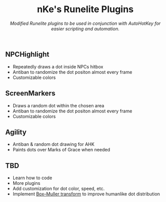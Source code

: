 <div align="center">
  <h1>nKe's Runelite Plugins</h1>
  <p>
    <i>Modified Runelite plugins to be used in conjunction with AutoHotKey for easier scripting and automation.</i>
  </p>
</div>
</br>

## NPCHighlight
- Repeatedly draws a dot inside NPCs hitbox
- Antiban to randomize the dot positon almost every frame
- Customizable colors

## ScreenMarkers
- Draws a random dot within the chosen area
- Antiban to randomize the dot positon almost every frame
- Customizable colors

## Agility
- Antiban & random dot drawing for AHK
- Paints dots over Marks of Grace when needed

## TBD
- Learn how to code
- More plugins
- Add customization for dot color, speed, etc.
- Implement <a target="_blank" href="https://en.wikipedia.org/wiki/Box%E2%80%93Muller_transform">Box–Muller transform</a> to improve humanlike dot distribution
